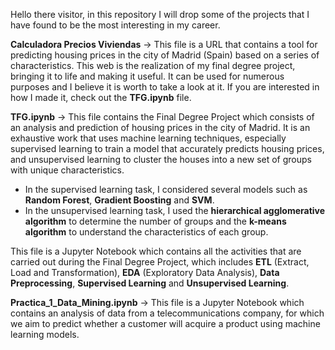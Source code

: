 
Hello there visitor, in this repository I will drop some of the projects that I have found to be the most interesting in my career.

**Calculadora Precios Viviendas** -> This file is a URL that contains a tool for predicting housing prices in the city of Madrid (Spain) based on a series of characteristics. This web is the realization of my final degree project, bringing it to life and making it useful. It can be used for numerous purposes and I believe it is worth to take a look at it. If you are interested in how I made it, check out the **TFG.ipynb** file. 

**TFG.ipynb** -> This file contains the Final Degree Project which consists of an analysis and prediction of housing prices in the city of Madrid. It is an exhaustive work that uses machine learning techniques, especially supervised learning to train a model that accurately predicts housing prices, and unsupervised learning to cluster the houses into a new set of groups with unique characteristics. 
- In the supervised learning task, I considered several models such as **Random Forest**, **Gradient Boosting** and **SVM**.
- In the unsupervised learning task, I used the **hierarchical agglomerative algorithm** to determine the number of groups and the **k-means algorithm** to understand the characteristics of each group.
  
This file is a Jupyter Notebook which contains all the activities that are carried out during the Final Degree Project, which includes **ETL** (Extract, Load and Transformation), **EDA** (Exploratory Data Analysis), **Data Preprocessing**, **Supervised Learning** and **Unsupervised Learning**. 

**Practica_1_Data_Mining.ipynb** -> This file is a Jupyter Notebook which contains an analysis of data from a telecommunications company, for which we aim to predict whether a customer will acquire a product using machine learning models.
